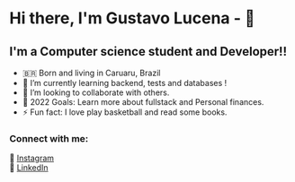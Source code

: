 # Hi there, I'm Gustavo Lucena - 👋 

## I'm a Computer science student and Developer!!

- 🇧🇷 Born and living in Caruaru, Brazil <br>
- 🌱 I’m currently learning backend, tests and databases !
- 👯 I’m looking to collaborate with others.
- 🥅 2022 Goals: Learn more about fullstack and Personal finances.
- ⚡ Fun fact: I love play basketball and read some books.

### Connect with me:

📸 [Instagram](https://www.instagram.com/gustavolucen4/) <br>
💼 [LinkedIn](https://www.linkedin.com/in/gustavo-lucena-4a11b3214/) <br>


<br />
<br />